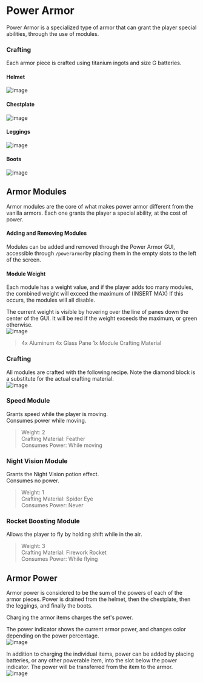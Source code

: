 # Power Armor
Power Armor is a specialized type of armor that can grant the player special abilities, through the use of modules.

### Crafting
Each armor piece is crafted using titanium ingots and size G batteries.
#### Helmet
![image](https://user-images.githubusercontent.com/66213737/152658937-7cc63b3e-acfe-4a20-a0be-4f75f2c37cce.png)
#### Chestplate
![image](https://user-images.githubusercontent.com/66213737/152658990-5d87908a-8f8f-4df3-b032-04f7d4e7d995.png)
#### Leggings
![image](https://user-images.githubusercontent.com/66213737/152659020-e699abc2-265f-4d91-89b5-8fde6a86024c.png)
#### Boots
![image](https://user-images.githubusercontent.com/66213737/152659035-74f44347-063f-4b46-a6ed-d4f618984866.png)


## Armor Modules
Armor modules are the core of what makes power armor different from the vanilla armors. Each one grants the player a special ability, at the cost of power.
#### Adding and Removing Modules
Modules can be added and removed through the Power Armor GUI, accessible through `/powerarmor`by placing them in the empty slots to the left of the screen.


#### Module Weight
Each module has a weight value, and if the player adds too many modules, the combined weight will exceed the maximum of (INSERT MAX)
If this occurs, the modules will all disable.

The current weight is visible by hovering over the line of panes down the center of the GUI. It will be red if the weight exceeds the maximum, or green otherwise.  
![image](https://user-images.githubusercontent.com/66213737/152661041-af1baf52-46af-4beb-9c9e-b98bd78b13f4.png)
> 4x Aluminum
> 4x Glass Pane
> 1x Module Crafting Material

### Crafting
All modules are crafted with the following recipe. Note the diamond block is a substitute for the actual crafting material.  
![image](https://user-images.githubusercontent.com/66213737/152661065-7fe87817-ece4-4e77-be83-d6dae6a47c1b.png)

### Speed Module
Grants speed while the player is moving.  
Consumes power while moving.
> Weight: 2  
> Crafting Material: Feather  
> Consumes Power: While moving  
### Night Vision Module
Grants the Night Vision potion effect.  
Consumes no power.
> Weight: 1  
> Crafting Material: Spider Eye  
> Consumes Power: Never  
### Rocket Boosting Module
Allows the player to fly by holding shift while in the air.
> Weight: 3  
> Crafting Material: Firework Rocket  
> Consumes Power: While flying  

## Armor Power
Armor power is considered to be the sum of the powers of each of the armor pieces. Power is drained from the helmet, then the chestplate, then the leggings, and finally the boots. 

 Charging the armor items charges the set's power.

The power indicator shows the current armor power, and changes color depending on the power percentage.  
![image](https://user-images.githubusercontent.com/66213737/152658775-7ec8b8a5-277c-4827-87ef-5bf7f0761af0.png)

In addition to charging the individual items, power can be added by placing batteries, or any other powerable item, into the slot below the power indicator. The power will be transferred from the item to the armor.  
![image](https://user-images.githubusercontent.com/66213737/152658843-d45f7bba-0d7f-49fb-8629-5c6fa7509275.png)


